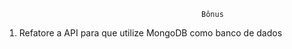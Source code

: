                                                 Bônus

1. Refatore a API para que utilize MongoDB como banco de dados